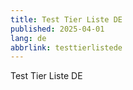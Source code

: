 ```yaml
---
title: Test Tier Liste DE
published: 2025-04-01
lang: de
abbrlink: testtierlistede
---
```


Test Tier Liste DE
